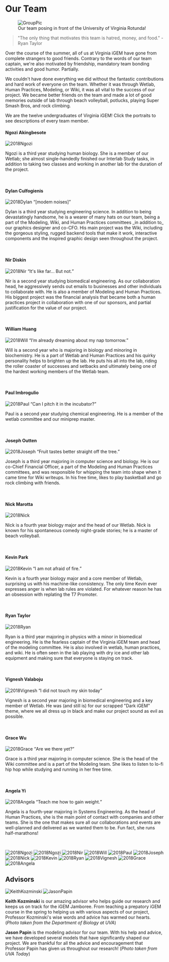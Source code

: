 # Our Team

<figure style="min-width: 50% !important;">
<img src="/images/TeamPhotos/GroupPic.jpg" alt="GroupPic"  style="min-width: 100% !important;">
<figcaption>Our team posing in front of the University of Virginia Rotunda!</figcaption>
</figure>

> "The only thing that motivates this team is hatred, money, and food." -Ryan Taylor

Over the course of the summer, all of us at Virginia iGEM have gone from complete strangers to good friends. Contrary to the words of our team captain, we're also motivated by friendship, mandatory team bonding activities and good humor. Partially. 

We couldn't have done everything we did without the fantastic contributions and hard work of everyone on the team. Whether it was through Wetlab, Human Practices, Modeling, or Wiki, it was all vital to the success of our project. We became better friends on the team and made a lot of good memories outside of lab through beach volleyball, potlucks, playing Super Smash Bros, and rock climbing. 

We are the twelve undergraduates of Virginia iGEM! Click the portraits to see descriptions of every team member.

<p>
	<div class="team-bio">
		<div class= "unhidden" id="Ngozi">
			<h4>Ngozi Akingbesote</h4>
			<img src="images/TeamPhotos/2018Ngozi.jpg" alt="2018Ngozi" id="img-bio">
			<p>Ngozi is a third year studying human biology. She is a member of our Wetlab; she almost single-handedly finished our Interlab Study tasks, in addition to taking two classes and working in another lab for the duration of the project.</p>
			<br>
		</div>
		<div class= "hidden" id="Dylan">
			<h4>Dylan Culfogienis</h4>
			<img src="images/TeamPhotos/2018Dylan1.jpg" alt="2018Dylan" id="img-bio">
			<q>[modem noises]</q>
			<p>Dylan is a third year studying engineering science. In addition to being devastatingly handsome, he is a wearer of many hats on our team, being a part of the Modeling, Wiki, and Human Practices committees _in addition to_ our graphics designer and co-CFO. His main project was the Wiki, including the gorgeous styling, rugged backend tools that make it work, interactive components and the inspired graphic design seen throughout the project.</p>
			<br>
		</div>
		<div class= "hidden" id="Nir">
			<h4>Nir Diskin</h4>
			<img src="images/TeamPhotos/2018Nir1.jpg" alt="2018Nir" id="img-bio">
                     <q>It's like far... But not.</q>
			<p>Nir is a second year studying biomedical engineering. As our collaboration head, he aggressively sends out emails to businesses and other individuals to collaborate with. He is also a member of Modeling and Human Practices. His biggest project was the financial analysis that became both a human practices project in collaboration with one of our sponsors, and partial justification for the value of our project.</p>
			<br>
		</div>
		<div class= "hidden" id="Will">
			<h4> William Huang </h4>
			<img src="images/TeamPhotos/2018Will1.jpg" alt="2018Will" id="img-bio">
                     <q>I’m already dreaming about my nap tomorrow.</q>
			<p>Will is a second year who is majoring in biology and minoring in biochemistry. He is a part of Wetlab and Human Practices and his quirky personality helps to brighten up the lab. He puts his all into the lab, riding the roller coaster of successes and setbacks and ultimately being one of the hardest working members of the Wetlab team.</p>	
			<br>
		</div>
		<div class= "hidden" id="Paul">
			<h4>Paul Imbrogulio</h4>
			<img src="images/TeamPhotos/2018Paul.jpg" alt="2018Paul" id="img-bio">
                     <q>Can I pitch it in the incubator?</q>
			<p>Paul is a second year studying chemical engineering. He is a member of the wetlab committee and our miniprep master. </p>
			<br>
		</div>
		<div class= "hidden" id="Joseph">
			<h4>Joseph Outten</h4>
			<img src="images/TeamPhotos/2018Joseph1.jpg" alt="2018Joseph" id="img-bio">
                     <q>Fruit tastes better straight off the tree.</q>
			<p>Joseph is a third year majoring in computer science and biology. He is our co-Chief Financial Officer, a part of the Modeling and Human Practices committees, and was responsible for whipping the team into shape when it came time for Wiki writeups.  In his free time, likes to play basketball and go rock climbing with friends.
			</p>
			<br>
		</div>
		<div class= "hidden" id="Nick">
			<h4>Nick Marotta</h4>
			<img src="images/TeamPhotos/2018Nick1.jpg" alt="2018Nick" id="img-bio">
			<p>Nick is a fourth year biology major and the head of our Wetlab. Nick is known for his spontaneous comedy night-grade stories; he is a master of beach volleyball.</p>
			<br>
		</div>
		<div class= "hidden" id="Kevin">
			<h4>Kevin Park</h4>
			<img src="images/TeamPhotos/2018Kevin1.jpg" alt="2018Kevin" id="img-bio">
                     <q>I am not afraid of fire.</q>
			<p>Kevin is a fourth year biology major and a core member of Wetlab, surprising us with his machine-like consistency. The only time Kevin ever expresses anger is when lab rules are violated. For whatever reason he has an obsession with replating the T7 Promoter.</p> 
			<br>
		</div>
		<div class= "hidden" id="Ryan">
			<h4>Ryan Taylor</h4>
			<img src="images/TeamPhotos/2018Ryan1.jpg" alt="2018Ryan" id="img-bio">
			<p>Ryan is a third year majoring in physics with a minor in biomedical engineering. He is the fearless captain of the Virginia iGEM team and head of the modeling committee. He is also involved in wetlab, human practices, and wiki. He is often seen in the lab playing with dry ice and other lab equipment and making sure that everyone is staying on track.</p>
			<br>
		</div>
		<div class= "hidden" id="Vignesh">
			<h4>Vignesh Valaboju</h4>
			<img src="images/TeamPhotos/2018Vignesh1.jpg" alt="2018Vignesh" id="img-bio">
                     <q>I did not touch my skin today</q>
			<p>Vignesh is a second year majoring in biomedical engineering and a key member of Wetlab. He was (and still is) for our scrapped "Dark iGEM" theme, where we all dress up in black and make our project sound as evil as possible.</p>
			<br>
		</div>
		<div class= "hidden" id="Grace">
			<h4>Grace Wu</h4>
			<img src="images/TeamPhotos/2018Grace1.jpg" alt="2018Grace" id="img-bio">
                     <q>Are we there yet?</q>
			<p>Grace is a third year majoring in computer science. She is the head of the Wiki committee and is a part of the Modeling team. She likes to listen to lo-fi hip hop while studying and running in her free time.</p>
			<br>
		</div>
		<div class= "hidden" id="Angela">
			<h4>Angela Yi</h4>
			<img src="images/TeamPhotos/2018Angela1.jpg" alt="2018Angela" id="img-bio">
            <q>Teach me how to gain weight.</q>
			<p>Angela is a fourth-year majoring in Systems Engineering. As the head of Human Practices, she is the main point of contact with companies and other teams. She is the one that makes sure all our collaborations and events are well-planned and delivered as we wanted them to be. Fun fact, she runs half-marathons!</p>
			<br>
		</div>
	</div> 
</p>

<p id="image_gallery" class="template">
	<img src="images/TeamPhotos/2018Ngozi.jpg" alt="2018Ngozi" id="2018Ngozi">
	<img src="images/TeamPhotos/2018Dylan.jpg" alt="2018Ngozi" id="2018Dylan">
	<img src="images/TeamPhotos/2018Nir.jpg" alt="2018Nir" id="2018Nir">
	<img src="images/TeamPhotos/2018Will.jpg" alt="2018Will" id="2018Will">
	<img src="images/TeamPhotos/2018Paul.jpg" alt="2018Paul" id="2018Paul">
	<img src="images/TeamPhotos/2018Joseph.jpg" alt="2018Joseph" id="2018Joseph">
	<img src="images/TeamPhotos/2018Nick.jpg" alt="2018Nick" id="2018Nick">
	<img src="images/TeamPhotos/2018Kevin.jpg" alt="2018Kevin" id="2018Kevin">
	<img src="images/TeamPhotos/2018Ryan.jpg" alt="2018Ryan" id="2018Ryan">
	<img src="images/TeamPhotos/2018Vignesh.jpg" alt="2018Vignesh" id="2018Vignesh">
	<img src="images/TeamPhotos/2018Grace.jpg" alt="2018Grace" id="2018Grace">
	<img src="images/TeamPhotos/2018Angela.jpg" alt="2018Angela" id="2018Angela">
</p>

## Advisors
<img src="/images/Sponsors/Kozminski.jpg" alt="KeithKozminski" id="advisor">
<img src="/images/Sponsors/Papin.jpg" alt="JasonPapin" id="advisor">

**Keith Kozminski** is our amazing advisor who helps guide our research and keeps us on track for the iGEM Jamboree. From teaching a prepatory iGEM course in the spring to helping us with various aspects of our project, Professor Kozminski's wise words and advice has warmed our hearts. (_Photo taken from the Department of Biology at UVA_)

**Jason Papin** is the modeling advisor for our team. With his help and advice, we have developed several models that have significantly shaped our project. We are thankful for all the advice and encouragement that Professor Papin has given us throughout our research! (_Photo taken from UVA Today_)

